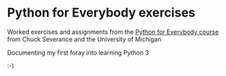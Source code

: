 Python for Everybody exercises
===============================

Worked exercises and assignments from the 
[Python for Everybody course](https://www.py4e.com) from Chuck Severance and 
the University of Michigan

Documenting my first foray into learning Python 3 

:-)